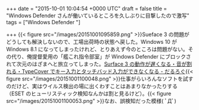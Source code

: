 
+++
date = "2015-10-01 10:04:54 +0000 UTC"
draft = false
title = "Windows Defender さんが働いているところを久しぶりに目撃したので激写"
tags = ["Windows Defender "]

+++
{{< figure src="/images/20151001095859.png"  >}}Sueface 3 の問題がどうしても解決しないので、工場出荷時の状態へ戻した。Windows 10 が Windows 8.1 になってしまったけれど、とりあえず今のところは問題がない。その代り、俺提督愛用の「艦これ指令部室」が Windows Defender にブロックされて次元のはざまへと旅立ってしまった。[Surface 3 の動作が遅くなる・音が割れる・TypeCover でキー入力とタッチバッド入力ができなくなる - だるろぐ](https://blog.daruyanagi.jp/entry/2015/09/27/191456){{< figure src="/images/20151001100048.png"  >}}仕事がらいろんなソフトを試すのだけど、実はウイルス検出の場に出くわすことはあまりなかったりする（ESET のヒューリスティック検知なんかは割と見るけど）。{{< figure src="/images/20151001100053.png"  >}}なお、誤検知だった模様( ﾟДﾟ)


